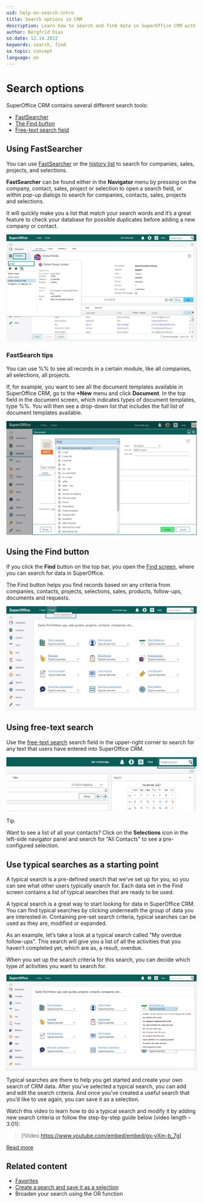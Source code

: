 ```yaml
---
uid: help-en-search-intro
title: Search options in CRM
description: Learn how to search and find data in SuperOffice CRM with just a few clicks.
author: Bergfrid Dias
so.date: 12.14.2022
keywords: search, find
so.topic: concept
language: en
---
```


# Search options

SuperOffice CRM contains several different search tools:

* [FastSearcher][3]
* [The Find button][1]
* [Free-text search field][2]

## Using FastSearcher

You can use [FastSearcher][3] or the [history list][5] to search for companies, sales, projects, and selections.

**FastSearcher** can be found either in the **Navigator** menu by pressing on the company, contact, sales, project or selection to open a search field, or within pop-up dialogs to search for companies, contacts, sales, projects and selections.

It will quickly make you a list that match your search words and it’s a great feature to check your database for possible duplicates before adding a new company or contact.

![Use the FastSearcher to navigate quick and easy in the Navigator -screenshot][img1]

### FastSearch tips

You can use %% to see all records in a certain module, like all companies, all selections, all projects.

If, for example, you want to see all the document templates available in SuperOffice CRM, go to the **+New** menu and click **Document**. In the top field in the document screen, which indicates types of document templates, type %%. You will then see a drop-down list that includes the full list of document templates available.

![Type in two percentage signs in the FastSearcher to see all records -screenshot][img4]

## Using the Find button

If you click the **Find** button on the top bar, you open the [Find screen][1], where you can search for data in SuperOffice.

The Find button helps you find records based on any criteria from companies, contacts, projects, selections, sales, products, follow-ups, documents and requests.

![Click the Find button in the top bar to get to the Find screen -screenshot][img2]

## Using free-text search

Use the [free-text search][2] search field in the upper-right corner to search for any text that users have entered into SuperOffice CRM.

![You will find the free-text search to the right in the top bar -screenshot][img3]

> [!TIP]
> Want to see a list of all your contacts? Click on the **Selections** icon in the left-side navigator panel and search for “All Contacts” to see a pre-configured selection.

## Use typical searches as a starting point

A typical search is a pre-defined search that we’ve set up for you, so you can see what other users typically search for. Each data set in the Find screen contains a list of typical searches that are ready to be used.

A typical search is a great way to start looking for data in SuperOffice CRM. You can find typical searches by clicking underneath the group of data you are interested in. Containing pre-set search criteria, typical searches can be used as they are, modified or expanded.

As an example, let’s take a look at a typical search called "My overdue follow-ups". This search will give you a list of all the activities that you haven’t completed yet, which are as, a result, overdue.

When you set up the search criteria for this search, you can decide which type of activities you want to search for.

![Click the Find button in the top bar and select typical searches in the drop-down menu -screenshot][img5]

Typical searches are there to help you get started and create your own search of CRM data. After you’ve selected a typical search, you can add and edit the search criteria. And once you’ve created a useful search that you’d like to use again, you can save it as a selection.

Watch this video to learn how to do a typical search and modify it by adding new search criteria or follow the step-by-step guide below (video length – 3:01):

<!-- markdownlint-disable-next-line MD034 DOCSMD007 -->
> [!Video https://www.youtube.com/embed/embed/gx-vXm-b_7g]

[Read more][6]

## Related content

* [Favorites][4]
* [Create a search and save it as a selection][7]
* Broaden your search using the OR function

<!-- Referenced links -->
[1]: find-dialog.md
[2]: freetext-search.md
[3]: using-fastsearcher.md
[4]: ../../learn/getting-started/fav.md
[5]: using-history-list.md
[6]: using-search-criteria.md
[7]: selections/create/index.md

<!-- Referenced images -->
[img1]: media/search-find-fastsearcher.png
[img2]: media/getstarted-search-find-findscreen.png
[img3]: media/freetext-search-find.png
[img4]: media/getstarted-document-fastsearcher.png
[img5]: media/typical-search.png
